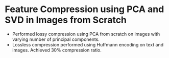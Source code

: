 # Feature Compression using PCA and SVD in Images from Scratch

- Performed lossy compression using PCA from scratch on images with varying number of principal components.
- Lossless compression performed using Huffmann encoding on text and images. Achieved 30% compression ratio.
